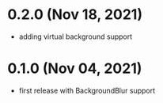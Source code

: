 # 0.2.0 (Nov 18, 2021)

- adding virtual background support

# 0.1.0 (Nov 04, 2021)

- first release with BackgroundBlur support
